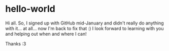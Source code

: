 # hello-world

Hi all. So, I signed up with GitHub mid-January and didn't really do anything with it... at all... now I'm back to fix that :) I look forward to learning with you and helping out when and where I can!

Thanks :3   
